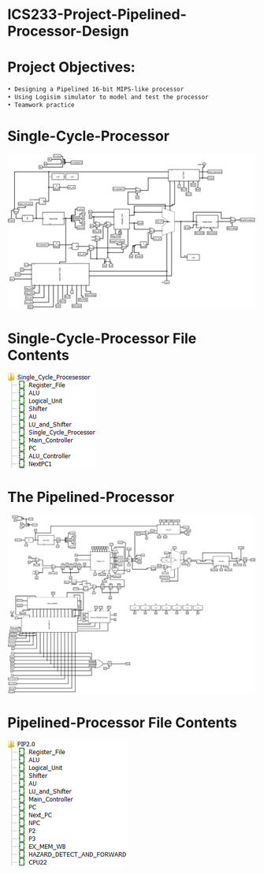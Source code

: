 # ICS233-Project-Pipelined-Processor-Design

# Project Objectives: 
	• Designing a Pipelined 16-bit MIPS-like processor 
	• Using Logisim simulator to model and test the processor 
	• Teamwork practice

# Single-Cycle-Processor
![alt text](https://raw.githubusercontent.com/ridhaalawami/ICS233-Project-Pipelined-Processor-Design/master/Imgs/SCP.png)

# Single-Cycle-Processor File Contents
![alt text](https://raw.githubusercontent.com/ridhaalawami/ICS233-Project-Pipelined-Processor-Design/master/Imgs/Single_Cycle_Processor_contents.png)



# The Pipelined-Processor
![alt text](https://raw.githubusercontent.com/ridhaalawami/ICS233-Project-Pipelined-Processor-Design/master/Imgs/PLP.png)

# Pipelined-Processor File Contents
![alt text](https://raw.githubusercontent.com/ridhaalawami/ICS233-Project-Pipelined-Processor-Design/master/Imgs/Pipelined_Processor_contents.png)
